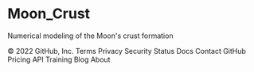 # Moon_Crust
Numerical modeling of the Moon's crust formation

© 2022 GitHub, Inc.
Terms
Privacy
Security
Status
Docs
Contact GitHub
Pricing
API
Training
Blog
About

